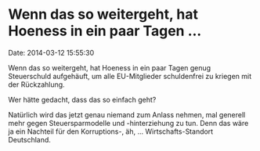 Wenn das so weitergeht, hat Hoeness in ein paar Tagen \...
==========================================================

Date: 2014-03-12 15:55:30

Wenn das so weitergeht, hat Hoeness in ein paar Tagen genug Steuerschuld
aufgehäuft, um alle EU-Mitglieder schuldenfrei zu kriegen mit der
Rückzahlung.

Wer hätte gedacht, dass das so einfach geht?

Natürlich wird das jetzt genau niemand zum Anlass nehmen, mal generell
mehr gegen Steuersparmodelle und -hinterziehung zu tun. Denn das wäre ja
ein Nachteil für den Korruptions-, äh, \... Wirtschafts-Standort
Deutschland.
